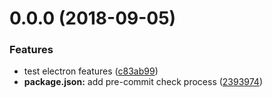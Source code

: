 <a name="0.0.0"></a>
# 0.0.0 (2018-09-05)


### Features

* test electron features ([c83ab99](https://github.com/coding-tool/mund/commit/c83ab99))
* **package.json:** add pre-commit check process ([2393974](https://github.com/coding-tool/mund/commit/2393974))



